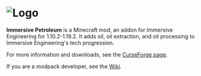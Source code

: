 ![Logo](https://i.imgur.com/GVGvRcD.png)
==============

**Immersive Petroleum** is a Minecraft mod, an addon for Immersive Engineering for 1.10.2-1.19.2. It adds oil, oil extraction, and oil processing to Immersive Engineering's tech progression.

For more information and downloads, see the [CurseForge page](https://minecraft.curseforge.com/projects/immersive-petroleum).

If you are a modpack developer, see the [Wiki](https://github.com/TwistedGate/ImmersivePetroleum/wiki).
